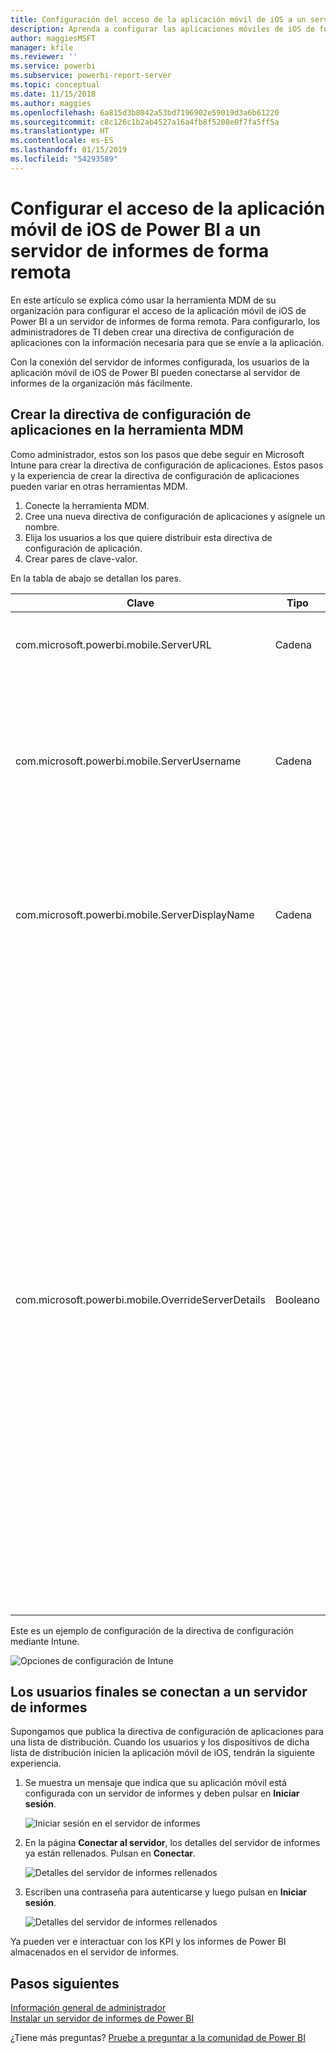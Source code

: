 ```yaml
---
title: Configuración del acceso de la aplicación móvil de iOS a un servidor de informes de forma remota
description: Aprenda a configurar las aplicaciones móviles de iOS de forma remota para el servidor de informes.
author: maggiesMSFT
manager: kfile
ms.reviewer: ''
ms.service: powerbi
ms.subservice: powerbi-report-server
ms.topic: conceptual
ms.date: 11/15/2018
ms.author: maggies
ms.openlocfilehash: 6a815d3b8042a53bd7196902e59019d3a6b61220
ms.sourcegitcommit: c8c126c1b2ab4527a16a4fb8f5208e0f7fa5ff5a
ms.translationtype: HT
ms.contentlocale: es-ES
ms.lasthandoff: 01/15/2019
ms.locfileid: "54293589"
---
```

# <a name="configure-power-bi-ios-mobile-app-access-to-a-report-server-remotely"></a>Configurar el acceso de la aplicación móvil de iOS de Power BI a un servidor de informes de forma remota

En este artículo se explica cómo usar la herramienta MDM de su organización para configurar el acceso de la aplicación móvil de iOS de Power BI a un servidor de informes de forma remota. Para configurarlo, los administradores de TI deben crear una directiva de configuración de aplicaciones con la información necesaria para que se envíe a la aplicación. 

 Con la conexión del servidor de informes configurada, los usuarios de la aplicación móvil de iOS de Power BI pueden conectarse al servidor de informes de la organización más fácilmente. 

## <a name="create-the-app-configuration-policy-in-mdm-tool"></a>Crear la directiva de configuración de aplicaciones en la herramienta MDM 

Como administrador, estos son los pasos que debe seguir en Microsoft Intune para crear la directiva de configuración de aplicaciones. Estos pasos y la experiencia de crear la directiva de configuración de aplicaciones pueden variar en otras herramientas MDM. 

1. Conecte la herramienta MDM. 
2. Cree una nueva directiva de configuración de aplicaciones y asígnele un nombre. 
3. Elija los usuarios a los que quiere distribuir esta directiva de configuración de aplicación. 
4. Crear pares de clave-valor. 

En la tabla de abajo se detallan los pares.

|Clave  |Tipo  |Descripción  |
|---------|---------|---------|
| com.microsoft.powerbi.mobile.ServerURL | Cadena | URL del servidor de informes </br> Debe empezar por http/https |
| com.microsoft.powerbi.mobile.ServerUsername | Cadena | (opcional) </br> El nombre de usuario que se usará para conectar el servidor. </br> Si no existe, la aplicación pide al usuario que escriba el nombre de usuario para la conexión.| 
| com.microsoft.powerbi.mobile.ServerDisplayName | Cadena | (opcional) </br> El valor predeterminado es “Servidor de informes” </br> Nombre descriptivo que se usa en la aplicación para representar el servidor | 
| com.microsoft.powerbi.mobile.OverrideServerDetails | Booleano | El valor predeterminado es True </br>Si se establece en "true", invalida cualquier definición de servidor de informes que ya esté disponible en el dispositivo móvil. Los servidores existentes ya configurados se eliminan. </br> Al establecer Reemplazar en True también se evita que el usuario quite esa configuración. </br> Si se establece en “False”, se agregan los valores insertados, dejando cualquier configuración existente. </br> Si la misma dirección URL del servidor ya está configurada en la aplicación móvil, esta deja dicha configuración tal cual. La aplicación no pide al usuario que vuelva a autenticarse para el mismo servidor. |

Este es un ejemplo de configuración de la directiva de configuración mediante Intune.

![Opciones de configuración de Intune](media/configure-powerbi-mobile-apps-remote/power-bi-ios-remote-configuration-settings.png)

## <a name="end-users-connecting-to-a-report-server"></a>Los usuarios finales se conectan a un servidor de informes

 Supongamos que publica la directiva de configuración de aplicaciones para una lista de distribución. Cuando los usuarios y los dispositivos de dicha lista de distribución inicien la aplicación móvil de iOS, tendrán la siguiente experiencia. 

1. Se muestra un mensaje que indica que su aplicación móvil está configurada con un servidor de informes y deben pulsar en **Iniciar sesión**.

    ![Iniciar sesión en el servidor de informes](media/configure-powerbi-mobile-apps-remote/power-bi-config-server-sign-in.png)

2.  En la página **Conectar al servidor**, los detalles del servidor de informes ya están rellenados. Pulsan en **Conectar**.

    ![Detalles del servidor de informes rellenados](media/configure-powerbi-mobile-apps-remote/power-bi-ios-remote-configure-connect-server.png)

3. Escriben una contraseña para autenticarse y luego pulsan en **Iniciar sesión**. 

    ![Detalles del servidor de informes rellenados](media/configure-powerbi-mobile-apps-remote/power-bi-config-server-address.png)

Ya pueden ver e interactuar con los KPI y los informes de Power BI almacenados en el servidor de informes.

## <a name="next-steps"></a>Pasos siguientes
[Información general de administrador](admin-handbook-overview.md)  
[Instalar un servidor de informes de Power BI](install-report-server.md)  

¿Tiene más preguntas? [Pruebe a preguntar a la comunidad de Power BI](https://community.powerbi.com/)

